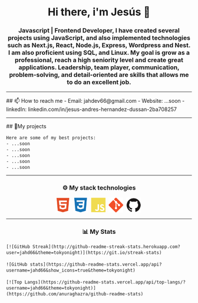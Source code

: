<div align="center">
    <h1 align="center">Hi there, i'm Jesús 👋</h1>
    <h3>Javascript | Frontend Developer, I have created several projects using JavaScript, and also implemented technologies such as Next.js, React,   Node.js, Express, Wordpress and Nest. I am also proficient using SQL, and Linux. My goal is grow as a professional, reach a high seniority level and create great applications. Leadership, team player, communication, problem-solving, and detail-oriented are skills that allows me to do an excellent job.</h3>
</div>

---

<div>
    ## 📫 How to reach me 
    - Email: jahdev66@gmail.com
    - Website: ...soon
    - linkedIn: linkedin.com/in/jesus-andres-hernandez-dussan-2ba708257
</div>

---

<div>
    ## 🚀My projects 

    Here are some of my best projects:
    - ...soon
    - ...soon
    - ...soon
    - ...soon
    - ...soon
</div>

---

<div align="center">
    <h3>⚙ My stack technologies</h3>
    <div>
        <img src="https://github.com/devicons/devicon/blob/master/icons/html5/html5-plain.svg" title="HTML5" alt="HTML" width="40" height="40"/>&nbsp;
        <img src="https://github.com/devicons/devicon/blob/master/icons/css3/css3-plain.svg" title="HTML5" alt="HTML" width="40" height="40"/>&nbsp;
        <img src="https://github.com/devicons/devicon/blob/master/icons/javascript/javascript-plain.svg" title="HTML5" alt="HTML" width="40" height="40"/>&nbsp;
        <img src="https://github.com/devicons/devicon/blob/master/icons/git/git-plain.svg" title="HTML5" alt="HTML" width="40" height="40"/>&nbsp;
        <img src="https://github.com/devicons/devicon/blob/master/icons/github/github-original.svg" title="HTML5" alt="HTML" width="40" height="40"/>&nbsp;
     </div>
</div>

---

<h3 align="center"> 📊 My Stats </h3>

    [![GitHub Streak](http://github-readme-streak-stats.herokuapp.com?user=jahd66&theme=tokyonight)](https://git.io/streak-stats)
    
    ![GitHub stats](https://github-readme-stats.vercel.app/api?username=jahd66&show_icons=true&theme=tokyonight)
    
    [![Top Langs](https://github-readme-stats.vercel.app/api/top-langs/?username=jahd66&theme=tokyonight)](https://github.com/anuraghazra/github-readme-stats)
